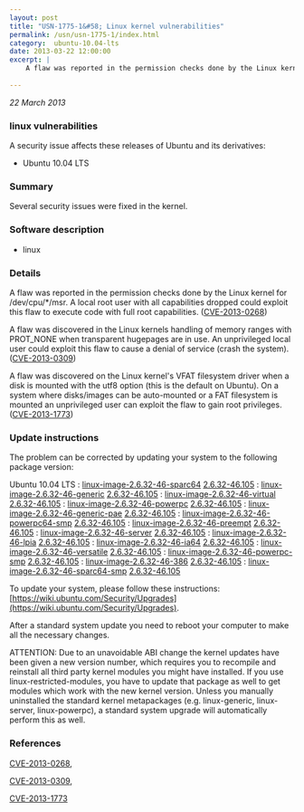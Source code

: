 ```yaml
---
layout: post
title: "USN-1775-1&#58; Linux kernel vulnerabilities"
permalink: /usn/usn-1775-1/index.html
category:  ubuntu-10.04-lts
date: 2013-03-22 12:00:00
excerpt: |
    A flaw was reported in the permission checks done by the Linux kernel for /dev/cpu/*/msr. A local root user with all capabilities dropped could exploit this flaw to execute code with full root capabilities. ([CVE-2013-0268](http://people.ubuntu.com/~ubuntu-security/cve/CVE-2013-0268))
    
--- 
```

 
 

*22 March 2013*

### linux vulnerabilities

A security issue affects these releases of Ubuntu and its derivatives:

* Ubuntu 10.04 LTS

### Summary

Several security issues were fixed in the kernel. 

### Software description

* linux 

### Details

A flaw was reported in the permission checks done by the Linux kernel for /dev/cpu/*/msr. A local root user with all capabilities dropped could exploit this flaw to execute code with full root capabilities. ([CVE-2013-0268](http://people.ubuntu.com/~ubuntu-security/cve/CVE-2013-0268))

A flaw was discovered in the Linux kernels handling of memory ranges with PROT_NONE when transparent hugepages are in use. An unprivileged local user could exploit this flaw to cause a denial of service (crash the system). ([CVE-2013-0309](http://people.ubuntu.com/~ubuntu-security/cve/CVE-2013-0309))

A flaw was discovered on the Linux kernel&#39;s VFAT filesystem driver when a disk is mounted with the utf8 option (this is the default on Ubuntu). On a system where disks/images can be auto-mounted or a FAT filesystem is mounted an unprivileged user can exploit the flaw to gain root privileges. ([CVE-2013-1773](http://people.ubuntu.com/~ubuntu-security/cve/CVE-2013-1773)) 

### Update instructions

The problem can be corrected by updating your system to the following package version:

Ubuntu 10.04 LTS
 : [linux-image-2.6.32-46-sparc64](https://launchpad.net/ubuntu/+source/linux) <span> [2.6.32-46.105](https://launchpad.net/ubuntu/+source/linux/2.6.32-46.105) </span> 
 : [linux-image-2.6.32-46-generic](https://launchpad.net/ubuntu/+source/linux) <span> [2.6.32-46.105](https://launchpad.net/ubuntu/+source/linux/2.6.32-46.105) </span> 
 : [linux-image-2.6.32-46-virtual](https://launchpad.net/ubuntu/+source/linux) <span> [2.6.32-46.105](https://launchpad.net/ubuntu/+source/linux/2.6.32-46.105) </span> 
 : [linux-image-2.6.32-46-powerpc](https://launchpad.net/ubuntu/+source/linux) <span> [2.6.32-46.105](https://launchpad.net/ubuntu/+source/linux/2.6.32-46.105) </span> 
 : [linux-image-2.6.32-46-generic-pae](https://launchpad.net/ubuntu/+source/linux) <span> [2.6.32-46.105](https://launchpad.net/ubuntu/+source/linux/2.6.32-46.105) </span> 
 : [linux-image-2.6.32-46-powerpc64-smp](https://launchpad.net/ubuntu/+source/linux) <span> [2.6.32-46.105](https://launchpad.net/ubuntu/+source/linux/2.6.32-46.105) </span> 
 : [linux-image-2.6.32-46-preempt](https://launchpad.net/ubuntu/+source/linux) <span> [2.6.32-46.105](https://launchpad.net/ubuntu/+source/linux/2.6.32-46.105) </span> 
 : [linux-image-2.6.32-46-server](https://launchpad.net/ubuntu/+source/linux) <span> [2.6.32-46.105](https://launchpad.net/ubuntu/+source/linux/2.6.32-46.105) </span> 
 : [linux-image-2.6.32-46-lpia](https://launchpad.net/ubuntu/+source/linux) <span> [2.6.32-46.105](https://launchpad.net/ubuntu/+source/linux/2.6.32-46.105) </span> 
 : [linux-image-2.6.32-46-ia64](https://launchpad.net/ubuntu/+source/linux) <span> [2.6.32-46.105](https://launchpad.net/ubuntu/+source/linux/2.6.32-46.105) </span> 
 : [linux-image-2.6.32-46-versatile](https://launchpad.net/ubuntu/+source/linux) <span> [2.6.32-46.105](https://launchpad.net/ubuntu/+source/linux/2.6.32-46.105) </span> 
 : [linux-image-2.6.32-46-powerpc-smp](https://launchpad.net/ubuntu/+source/linux) <span> [2.6.32-46.105](https://launchpad.net/ubuntu/+source/linux/2.6.32-46.105) </span> 
 : [linux-image-2.6.32-46-386](https://launchpad.net/ubuntu/+source/linux) <span> [2.6.32-46.105](https://launchpad.net/ubuntu/+source/linux/2.6.32-46.105) </span> 
 : [linux-image-2.6.32-46-sparc64-smp](https://launchpad.net/ubuntu/+source/linux) <span> [2.6.32-46.105](https://launchpad.net/ubuntu/+source/linux/2.6.32-46.105) </span> 

To update your system, please follow these instructions: [https://wiki.ubuntu.com/Security/Upgrades](https://wiki.ubuntu.com/Security/Upgrades).

After a standard system update you need to reboot your computer to make all the necessary changes.

ATTENTION: Due to an unavoidable ABI change the kernel updates have been given a new version number, which requires you to recompile and reinstall all third party kernel modules you might have installed. If you use linux-restricted-modules, you have to update that package as well to get modules which work with the new kernel version. Unless you manually uninstalled the standard kernel metapackages (e.g. linux-generic, linux-server, linux-powerpc), a standard system upgrade will automatically perform this as well. 

### References

 
 [CVE-2013-0268](http://people.ubuntu.com/~ubuntu-security/cve/CVE-2013-0268), 

 [CVE-2013-0309](http://people.ubuntu.com/~ubuntu-security/cve/CVE-2013-0309), 

 [CVE-2013-1773](http://people.ubuntu.com/~ubuntu-security/cve/CVE-2013-1773)
 

